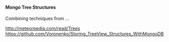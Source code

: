 #### Mongo Tree Structures

Combining techniques from ...

http://meteorpedia.com/read/Trees
https://github.com/Voronenko/Storing_TreeView_Structures_WithMongoDB
